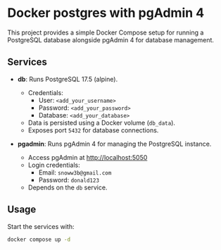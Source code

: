 # Docker postgres with pgAdmin 4

This project provides a simple Docker Compose setup for running a PostgreSQL database alongside pgAdmin 4 for database management.

## Services

- **db**: Runs PostgreSQL 17.5 (alpine).  
  - Credentials:  
    - User: `<add_your_username>`  
    - Password: `<add_your_password>`  
    - Database: `<add_your_database>`
  - Data is persisted using a Docker volume (`db_data`).
  - Exposes port `5432` for database connections.

- **pgadmin**: Runs pgAdmin 4 for managing the PostgreSQL instance.
  - Access pgAdmin at [http://localhost:5050](http://localhost:5050)
  - Login credentials:  
    - Email: `snoww3b@gmail.com`  
    - Password: `donald123`
  - Depends on the `db` service.

## Usage

Start the services with:

```sh
docker compose up -d
```